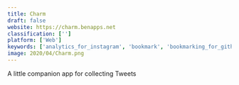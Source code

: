 ```yaml
---
title: Charm
draft: false 
website: https://charm.benapps.net
classification: ['']
platform: ['Web']
keywords: ['analytics_for_instagram', 'bookmark', 'bookmarking_for_github', 'buno_-_simple_note_taking', 'eartrumpet', 'homestead_websites', 'introduce', 'jaypad', 'lookmark', 'neptunes', 'power_mixer', 'salyangoz', 'sendtoemail', 'tweetbot', 'twitter_bookmarks', 'devmark']
image: 2020/04/Charm.png
---
```

A little companion app for collecting Tweets